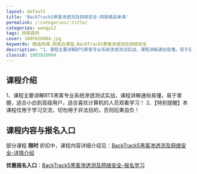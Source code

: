 ```yaml
---
layout: default
title: 'BackTrack5黑客渗透测及网络安全-网易精品单课'
permalink: /:categories/:title/
categories: wangyi2
tags: 网易提供
cover: 1005926004.jpg
keywords: 精选网课,网易云课堂,BackTrack5黑客渗透测及网络安全
description: "1、课程主要讲解BT5黑客专业系统渗透测试实战，课程讲解通俗易懂，易于掌握，适合小白到高级用户，适合喜欢计算机的人员观看学习！2、【特别提醒】本课程仅用于学习交流，切勿用于非法目的，否则后果"
classid: 1005926004
---
```


## 课程介绍

1、课程主要讲解BT5黑客专业系统渗透测试实战，课程讲解通俗易懂，易于掌握，适合小白到高级用户，适合喜欢计算机的人员观看学习！
2、【特别提醒】本课程仅用于学习交流，切勿用于非法目的，否则后果自负！

## 课程内容与报名入口

部分课程 **限时** 折扣中，课程内容详细介绍见：[BackTrack5黑客渗透测及网络安全-详情介绍](https://study.163.com/course/introduction/1005926004.htm?share=1&shareId=1025206652&utm_campaign=share&utm_medium=iphoneShare&utm_source=&utm_u=1025206652)

**优惠报名入口**：[BackTrack5黑客渗透测及网络安全-报名学习](https://study.163.com/course/introduction/1005926004.htm?share=1&shareId=1025206652&utm_campaign=share&utm_medium=iphoneShare&utm_source=&utm_u=1025206652)

